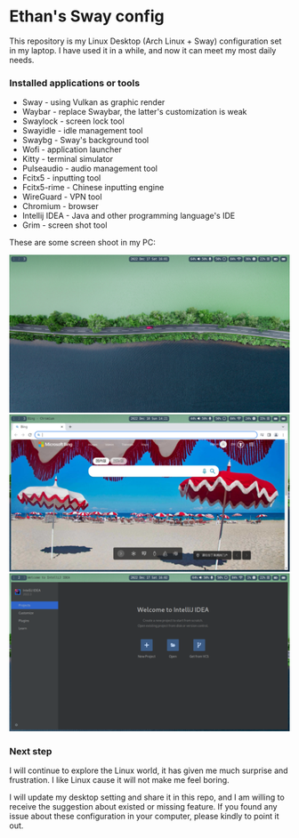 # Ethan's Sway config

This repository is my Linux Desktop (Arch Linux + Sway) configuration set in my laptop. 
I have used it in a while, and now it can meet my most daily needs.

### Installed applications or tools

* Sway - using Vulkan as graphic render
* Waybar - replace Swaybar, the latter's customization is weak 
* Swaylock - screen lock tool
* Swayidle - idle management tool
* Swaybg - Sway's background tool
* Wofi - application launcher
* Kitty - terminal simulator
* Pulseaudio - audio management tool
* Fcitx5 - inputting tool
* Fcitx5-rime - Chinese inputting engine
* WireGuard - VPN tool
* Chromium - browser
* Intellij IDEA - Java and other programming language's IDE
* Grim - screen shot tool

These are some screen shoot in my PC:

![Desktop](screenshot/screenshot-desktop.png)
![Chromium](screenshot/screenshot-Chromium.png)
![Intellij](screenshot/screenshot-Intellij-IDEA.png)

### Next step

I will continue to explore the Linux world, it has given me much surprise and frustration. 
I like Linux cause it will not make me feel boring. 

I will update my desktop setting and share it in this repo, 
and I am willing to receive the suggestion about existed or missing feature. 
If you found any issue about these configuration in your computer, please kindly to point it out.